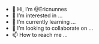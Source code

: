 - 👋 Hi, I’m @Ericnunnes
- 👀 I’m interested in ...
- 🌱 I’m currently learning ...
- 💞️ I’m looking to collaborate on ...
- 📫 How to reach me ...

<!---
Ericnunnes/Ericnunnes is a ✨ special ✨ repository because its `README.md` (this file) appears on your GitHub profile.
You can click the Preview link to take a look at your changes.
--->
